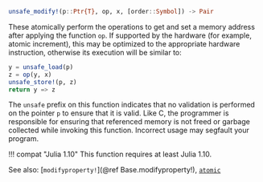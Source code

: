 ```julia
unsafe_modify!(p::Ptr{T}, op, x, [order::Symbol]) -> Pair
```

These atomically perform the operations to get and set a memory address after applying the function `op`. If supported by the hardware (for example, atomic increment), this may be optimized to the appropriate hardware instruction, otherwise its execution will be similar to:

```julia
y = unsafe_load(p)
z = op(y, x)
unsafe_store!(p, z)
return y => z
```

The `unsafe` prefix on this function indicates that no validation is performed on the pointer `p` to ensure that it is valid. Like C, the programmer is responsible for ensuring that referenced memory is not freed or garbage collected while invoking this function. Incorrect usage may segfault your program.

!!! compat "Julia 1.10"
    This function requires at least Julia 1.10.


See also: [`modifyproperty!`](@ref Base.modifyproperty!), [`atomic`](@ref)
